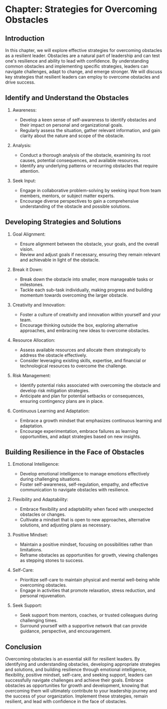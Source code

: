Chapter: Strategies for Overcoming Obstacles
============================================

Introduction
------------

In this chapter, we will explore effective strategies for overcoming obstacles as a resilient leader. Obstacles are a natural part of leadership and can test one's resilience and ability to lead with confidence. By understanding common obstacles and implementing specific strategies, leaders can navigate challenges, adapt to change, and emerge stronger. We will discuss key strategies that resilient leaders can employ to overcome obstacles and drive success.

Identify and Understand the Obstacles
-------------------------------------

1. Awareness:

   * Develop a keen sense of self-awareness to identify obstacles and their impact on personal and organizational goals.
   * Regularly assess the situation, gather relevant information, and gain clarity about the nature and scope of the obstacle.
2. Analysis:

   * Conduct a thorough analysis of the obstacle, examining its root causes, potential consequences, and available resources.
   * Identify any underlying patterns or recurring obstacles that require attention.
3. Seek Input:

   * Engage in collaborative problem-solving by seeking input from team members, mentors, or subject matter experts.
   * Encourage diverse perspectives to gain a comprehensive understanding of the obstacle and possible solutions.

Developing Strategies and Solutions
-----------------------------------

1. Goal Alignment:

   * Ensure alignment between the obstacle, your goals, and the overall vision.
   * Review and adjust goals if necessary, ensuring they remain relevant and achievable in light of the obstacle.
2. Break it Down:

   * Break down the obstacle into smaller, more manageable tasks or milestones.
   * Tackle each sub-task individually, making progress and building momentum towards overcoming the larger obstacle.
3. Creativity and Innovation:

   * Foster a culture of creativity and innovation within yourself and your team.
   * Encourage thinking outside the box, exploring alternative approaches, and embracing new ideas to overcome obstacles.
4. Resource Allocation:

   * Assess available resources and allocate them strategically to address the obstacle effectively.
   * Consider leveraging existing skills, expertise, and financial or technological resources to overcome the challenge.
5. Risk Management:

   * Identify potential risks associated with overcoming the obstacle and develop risk mitigation strategies.
   * Anticipate and plan for potential setbacks or consequences, ensuring contingency plans are in place.
6. Continuous Learning and Adaptation:

   * Embrace a growth mindset that emphasizes continuous learning and adaptation.
   * Encourage experimentation, embrace failures as learning opportunities, and adapt strategies based on new insights.

Building Resilience in the Face of Obstacles
--------------------------------------------

1. Emotional Intelligence:

   * Develop emotional intelligence to manage emotions effectively during challenging situations.
   * Foster self-awareness, self-regulation, empathy, and effective communication to navigate obstacles with resilience.
2. Flexibility and Adaptability:

   * Embrace flexibility and adaptability when faced with unexpected obstacles or changes.
   * Cultivate a mindset that is open to new approaches, alternative solutions, and adjusting plans as necessary.
3. Positive Mindset:

   * Maintain a positive mindset, focusing on possibilities rather than limitations.
   * Reframe obstacles as opportunities for growth, viewing challenges as stepping stones to success.
4. Self-Care:

   * Prioritize self-care to maintain physical and mental well-being while overcoming obstacles.
   * Engage in activities that promote relaxation, stress reduction, and personal rejuvenation.
5. Seek Support:

   * Seek support from mentors, coaches, or trusted colleagues during challenging times.
   * Surround yourself with a supportive network that can provide guidance, perspective, and encouragement.

Conclusion
----------

Overcoming obstacles is an essential skill for resilient leaders. By identifying and understanding obstacles, developing appropriate strategies and solutions, and building resilience through emotional intelligence, flexibility, positive mindset, self-care, and seeking support, leaders can successfully navigate challenges and achieve their goals. Embrace obstacles as opportunities for growth and development, knowing that overcoming them will ultimately contribute to your leadership journey and the success of your organization. Implement these strategies, remain resilient, and lead with confidence in the face of obstacles.
